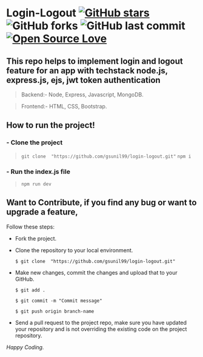 # Login-Logout [![GitHub stars](https://img.shields.io/github/stars/gsunil99/login-logout?style=social)](https://github.com/login?return_to=%2Fgsunil99%login-logout) ![GitHub forks](https://img.shields.io/github/forks/gsunil99/login-logout?style=social) ![GitHub last commit](https://img.shields.io/github/last-commit/gsunil99/login-logout) [![Open Source Love](https://badges.frapsoft.com/os/v2/open-source.svg?v=103)](https://github.com/gsunil99/login-logout)

## This repo helps to implement login and logout feature for an app with techstack node.js, express.js, ejs, jwt token authentication
> Backend:- Node, Express, Javascript, MongoDB.

> Frontend:- HTML, CSS, Bootstrap.

## How to run the project!
### - Clone the project
> ``` git clone  "https://github.com/gsunil99/login-logout.git" ```
> ``` npm i ```
### - Run the index.js file
> ``` npm run dev ```

 ## Want to Contribute, if you find any bug or want to upgrade a feature,
Follow these steps:
- Fork the project.
- Clone the repository to your local environment.

    ```$ git clone  "https://github.com/gsunil99/login-logout.git" ```
    
- Make new changes, commit the changes and upload that to your GitHub.

    `$ git add .`
    
    `$ git commit -m "Commit message" `
    
    `$ git push origin branch-name`
    
- Send a pull request to the project repo, make sure you have updated your repository and is not overriding the existing code on the project repository.

_Happy Coding._
